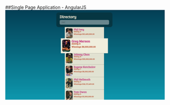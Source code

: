 ##Single Page Application - AngularJS
[![portfolio](/img/screenshot.png)](http://poker-sharks.herokuapp.com/)